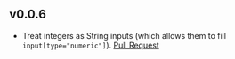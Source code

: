 v0.0.6
------

* Treat integers as String inputs (which allows them to fill
  `input[type="numeric"]`). [Pull Request](https://github.com/thoughtbot/formulaic/pull/21)
